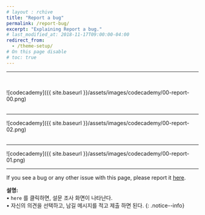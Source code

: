 ```yaml
---
# layout : rchive
title: "Report a bug"
permalink: /report-bug/
excerpt: "Explaining Report a bug."
# last_modified_at: 2018-11-17T09:00:00-04:00
redirect_from:
  - /theme-setup/
# On this page disable
# toc: true
---
```

    
    
    
<hr/>
<br>

![codecademy]({{ site.baseurl }}/assets/images/codecademy/00-report-00.png)    
<br>
<hr/>


![codecademy]({{ site.baseurl }}/assets/images/codecademy/00-report-02.png)    
<br>
<hr/>


![codecademy]({{ site.baseurl }}/assets/images/codecademy/00-report-01.png)    
<hr/>

If you see a bug or any other issue with this page, please report it [here]().   


**설명:**     
• `here` 를 클릭하면, 설문 조사 화면이 나타난다.     
• 자신의 의견을 선택하고, 남길 메시지를 적고 제출 하면 된다. 
{: .notice--info}

